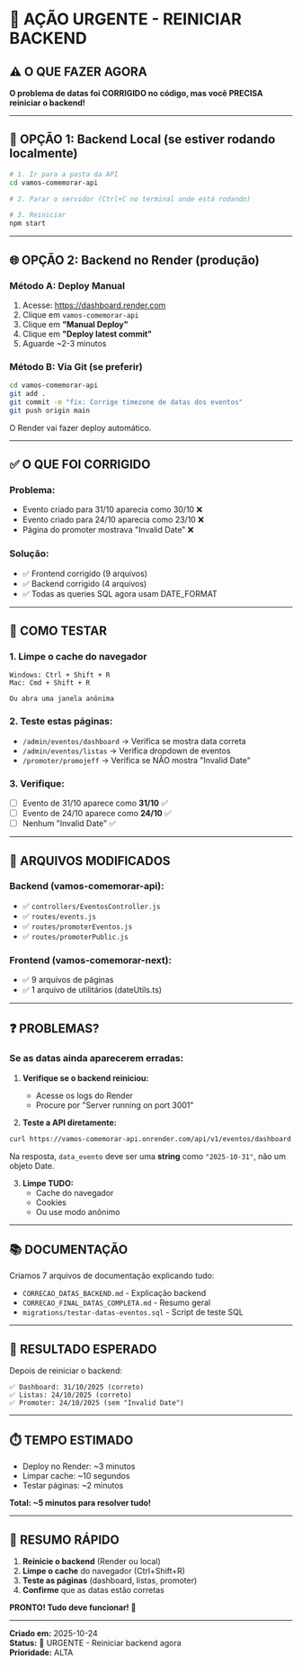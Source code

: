 # 🚨 AÇÃO URGENTE - REINICIAR BACKEND

## ⚠️ O QUE FAZER AGORA

**O problema de datas foi CORRIGIDO no código, mas você PRECISA reiniciar o backend!**

---

## 🔧 OPÇÃO 1: Backend Local (se estiver rodando localmente)

```bash
# 1. Ir para a pasta da API
cd vamos-comemorar-api

# 2. Parar o servidor (Ctrl+C no terminal onde está rodando)

# 3. Reiniciar
npm start
```

---

## 🌐 OPÇÃO 2: Backend no Render (produção)

### Método A: Deploy Manual
1. Acesse: https://dashboard.render.com
2. Clique em `vamos-comemorar-api`
3. Clique em **"Manual Deploy"**
4. Clique em **"Deploy latest commit"**
5. Aguarde ~2-3 minutos

### Método B: Via Git (se preferir)
```bash
cd vamos-comemorar-api
git add .
git commit -m "fix: Corrige timezone de datas dos eventos"
git push origin main
```

O Render vai fazer deploy automático.

---

## ✅ O QUE FOI CORRIGIDO

### Problema:
- Evento criado para 31/10 aparecia como 30/10 ❌
- Evento criado para 24/10 aparecia como 23/10 ❌
- Página do promoter mostrava "Invalid Date" ❌

### Solução:
- ✅ Frontend corrigido (9 arquivos)
- ✅ Backend corrigido (4 arquivos)
- ✅ Todas as queries SQL agora usam DATE_FORMAT

---

## 🧪 COMO TESTAR

### 1. Limpe o cache do navegador

```
Windows: Ctrl + Shift + R
Mac: Cmd + Shift + R

Ou abra uma janela anônima
```

### 2. Teste estas páginas:

- `/admin/eventos/dashboard` → Verifica se mostra data correta
- `/admin/eventos/listas` → Verifica dropdown de eventos
- `/promoter/promojeff` → Verifica se NÃO mostra "Invalid Date"

### 3. Verifique:

- [ ] Evento de 31/10 aparece como **31/10** ✅
- [ ] Evento de 24/10 aparece como **24/10** ✅
- [ ] Nenhum "Invalid Date" ✅

---

## 📁 ARQUIVOS MODIFICADOS

### Backend (vamos-comemorar-api):
- ✅ `controllers/EventosController.js`
- ✅ `routes/events.js`
- ✅ `routes/promoterEventos.js`
- ✅ `routes/promoterPublic.js`

### Frontend (vamos-comemorar-next):
- ✅ 9 arquivos de páginas
- ✅ 1 arquivo de utilitários (dateUtils.ts)

---

## ❓ PROBLEMAS?

### Se as datas ainda aparecerem erradas:

1. **Verifique se o backend reiniciou:**
   - Acesse os logs do Render
   - Procure por "Server running on port 3001"

2. **Teste a API diretamente:**
```bash
curl https://vamos-comemorar-api.onrender.com/api/v1/eventos/dashboard
```

Na resposta, `data_evento` deve ser uma **string** como `"2025-10-31"`, não um objeto Date.

3. **Limpe TUDO:**
   - Cache do navegador
   - Cookies
   - Ou use modo anônimo

---

## 📚 DOCUMENTAÇÃO

Criamos 7 arquivos de documentação explicando tudo:

- `CORRECAO_DATAS_BACKEND.md` - Explicação backend
- `CORRECAO_FINAL_DATAS_COMPLETA.md` - Resumo geral
- `migrations/testar-datas-eventos.sql` - Script de teste SQL

---

## 🎯 RESULTADO ESPERADO

Depois de reiniciar o backend:

```
✅ Dashboard: 31/10/2025 (correto)
✅ Listas: 24/10/2025 (correto)
✅ Promoter: 24/10/2025 (sem "Invalid Date")
```

---

## ⏱️ TEMPO ESTIMADO

- Deploy no Render: ~3 minutos
- Limpar cache: ~10 segundos
- Testar páginas: ~2 minutos

**Total: ~5 minutos para resolver tudo!**

---

## 🚀 RESUMO RÁPIDO

1. **Reinicie o backend** (Render ou local)
2. **Limpe o cache** do navegador (Ctrl+Shift+R)
3. **Teste as páginas** (dashboard, listas, promoter)
4. **Confirme** que as datas estão corretas

**PRONTO! Tudo deve funcionar! 🎉**

---

**Criado em:** 2025-10-24  
**Status:** 🔴 URGENTE - Reiniciar backend agora  
**Prioridade:** ALTA



